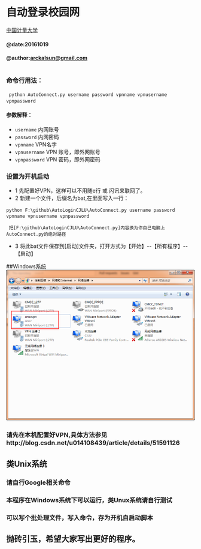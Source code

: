 # 自动登录校园网
 [中国计量大学](http://www.cjlu.edu.cn)
#### @date:20161019
#### @author:arckalsun@gmail.com
# 
### 命令行用法：
` python AutoConnect.py username password vpnname vpnusername vpnpassword`
#### 参数解释：
* `username` 内网账号
* `password` 内网密码
* `vpnname` VPN名字
* `vpnusername` VPN 账号，即外网账号
* `vpnpassword` VPN 密码，即外网密码
### 设置为开机启动

* 1 先配置好VPN，这样可以不用随e行 或 闪讯来联网了。
* 2  新建一个文件，后缀名为bat,在里面写入一行：
``` 
python F:\github\AutoLoginCJLU\AutoConnect.py username password vpnname vpnusername vpnpassword 
```  
     把[F:\github\AutoLoginCJLU\AutoConnect.py]内容换为你自己电脑上AutoConnect.py的绝对路径

* 3  将此bat文件保存到[启动]文件夹，打开方式为【开始】--【所有程序】--【启动】

##Windows系统
![vpn_win.png](vpn_win.png)
### 请先在本机配置好VPN,具体方法参见http://blog.csdn.net/u014108439/article/details/51591126
## 类Unix系统
### 请自行Google相关命令
### 本程序在Windows系统下可以运行，类Unux系统请自行测试
### 可以写个批处理文件，写入命令，存为开机自启动脚本
### 
## 抛砖引玉，希望大家写出更好的程序。
#
#
